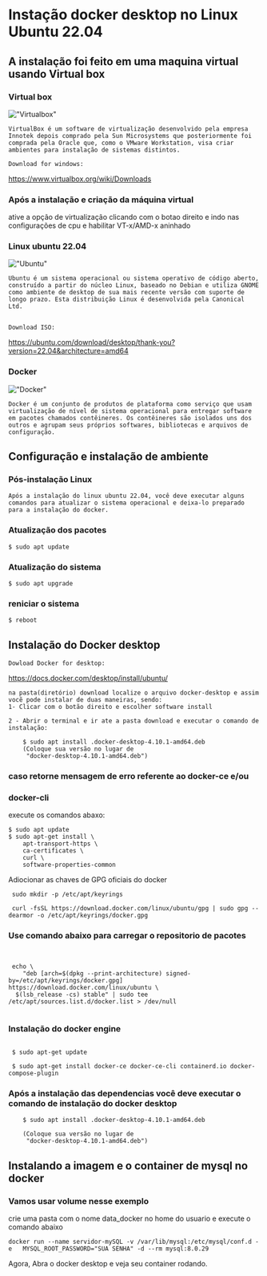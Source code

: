 # Instação docker desktop  no Linux Ubuntu 22.04
## A instalação foi feito em uma maquina virtual usando Virtual box
### Virtual box
!["Virtualbox"](https://iconarchive.com/download/i98459/dakirby309/simply-styled/VirtualBox.ico)


    
    
    VirtualBox é um software de virtualização desenvolvido pela empresa Innotek depois comprado pela Sun Microsystems que posteriormente foi comprada pela Oracle que, como o VMware Workstation, visa criar ambientes para instalação de sistemas distintos. 

    Download for windows: 

https://www.virtualbox.org/wiki/Downloads

### Após a instalação e criação da máquina virtual
ative a opção de virtualização clicando com o botao direito e indo nas configurações de cpu
e habilitar VT-x/AMD-x aninhado


### Linux ubuntu 22.04
!["Ubuntu"](https://fosstorrents.com/img/ubuntu.png)

    Ubuntu é um sistema operacional ou sistema operativo de código aberto, construído a partir do núcleo Linux, baseado no Debian e utiliza GNOME como ambiente de desktop de sua mais recente versão com suporte de longo prazo. Esta distribuição Linux é desenvolvida pela Canonical Ltd. 


    Download ISO:

https://ubuntu.com/download/desktop/thank-you?version=22.04&architecture=amd64



### Docker 
!["Docker"](https://cdn.iconscout.com/icon/free/png-256/docker-2752207-2285024.png)


    Docker é um conjunto de produtos de plataforma como serviço que usam virtualização de nível de sistema operacional para entregar software em pacotes chamados contêineres. Os contêineres são isolados uns dos outros e agrupam seus próprios softwares, bibliotecas e arquivos de configuração.
## Configuração e instalação de ambiente
### Pós-instalação Linux
    Após a instalação do linux ubuntu 22.04, você deve executar alguns comandos para atualizar o sistema operacional e deixa-lo preparado para a instalação do docker.

### Atualização dos pacotes
```console
$ sudo apt update
```

### Atualização do sistema
```console
$ sudo apt upgrade
```


### reniciar o sistema
```console
$ reboot
```

## Instalação do Docker desktop

    Dowload Docker for desktop:
  https://docs.docker.com/desktop/install/ubuntu/

    na pasta(diretório) download localize o arquivo docker-desktop e assim vocẽ pode instalar de duas maneiras, sendo:
    1- Clicar com o botão direito e escolher software install

    2 - Abrir o terminal e ir ate a pasta download e executar o comando de instalação:
```console
    $ sudo apt install .docker-desktop-4.10.1-amd64.deb
    (Coloque sua versão no lugar de
     "docker-desktop-4.10.1-amd64.deb")
```
### caso retorne mensagem de erro referente ao docker-ce  e/ou 
### docker-cli
execute os comandos abaxo:

```console
$ sudo apt update
$ sudo apt-get install \
    apt-transport-https \
    ca-certificates \
    curl \
    software-properties-common
```
Adiocionar as chaves de GPG oficiais do docker
```console
 sudo mkdir -p /etc/apt/keyrings

 curl -fsSL https://download.docker.com/linux/ubuntu/gpg | sudo gpg --dearmor -o /etc/apt/keyrings/docker.gpg

```

### Use  comando abaixo para carregar o repositorio de pacotes
```console


 echo \
    "deb [arch=$(dpkg --print-architecture) signed-by=/etc/apt/keyrings/docker.gpg] https://download.docker.com/linux/ubuntu \
  $(lsb_release -cs) stable" | sudo tee /etc/apt/sources.list.d/docker.list > /dev/null


```

### Instalação do docker engine
```console

 $ sudo apt-get update

 $ sudo apt-get install docker-ce docker-ce-cli containerd.io docker-compose-plugin

```

### Após  a instalação das dependencias você deve executar o comando de instalação do docker desktop
```console
    $ sudo apt install .docker-desktop-4.10.1-amd64.deb

    (Coloque sua versão no lugar de
     "docker-desktop-4.10.1-amd64.deb")
```

## Instalando a imagem e o container de mysql no docker

### Vamos usar volume nesse exemplo
crie uma pasta com o nome data_docker no home do usuario
e execute o comando abaixo
```console
docker run --name servidor-mySQL -v /var/lib/mysql:/etc/mysql/conf.d -e   MYSQL_ROOT_PASSWORD="SUA SENHA" -d --rm mysql:8.0.29
```

Agora, Abra o docker desktop e veja seu container  rodando.





